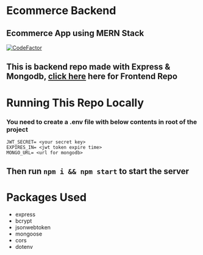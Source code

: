 # Ecommerce Backend

## Ecommerce App using MERN Stack

[![CodeFactor](https://www.codefactor.io/repository/github/gokul1630/ecommerce_backend/badge)](https://www.codefactor.io/repository/github/gokul1630/ecommerce_backend)

## This is backend repo made with Express & Mongodb, <a href='https://github.com/gokul1630/ecommerce' target='_blank'>click here</a> here for Frontend Repo

# Running This Repo Locally

### You need to create a .env file with below contents in root of the project

```
JWT_SECRET= <your secret key>
EXPIRES_IN= <jwt token expire time>
MONGO_URL= <url for mongodb>
```

## Then run <code>npm i && npm start</code> to start the server

# Packages Used

- express
- bcrypt
- jsonwebtoken
- mongoose
- cors
- dotenv
